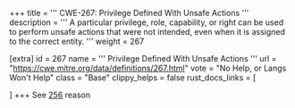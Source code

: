 +++
title = '''
CWE-267: Privilege Defined With Unsafe Actions
'''
description	= '''
A particular privilege, role, capability, or right can be used to perform unsafe actions that were not intended, even when it is assigned to the correct entity.
'''
weight = 267

[extra]
id = 267
name = '''
Privilege Defined With Unsafe Actions
'''
url = "https://cwe.mitre.org/data/definitions/267.html"
vote = "No Help, or Langs Won't Help"
class = "Base"
clippy_helps = false
rust_docs_links = [

]
+++
See [256](rust-are-we-secure-yet/cwes/cwe-256) reason

